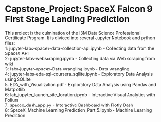# Capstone_Project: SpaceX Falcon 9 First Stage Landing Prediction
This project is the culmination of the IBM Data Science Professional Certificate Program.
It is divided into several Jupyter Notebook and python files:\
  1: jupyter-labs-spacex-data-collection-api.ipynb - Collecting data from the SpaceX API\
  2: jupyter-labs-webscraping.ipynb - Collecting data via Web scraping from wiki\
  3: labs-jupyter-spacex-Data wrangling.ipynb - Data wrangling\
  4: jupyter-labs-eda-sql-coursera_sqllite.ipynb - Exploratory Data Analysis using SQLite\
  5. EDA_with_Visualization.pdf - Exploratory Data Analysis using Pandas and Matplotlib\
  6: lab_jupyter_launch_site_location.ipynb - Interactive Visual Analytics with Folium\
  7: spacex_dash_app.py - Interactive Dashboard with Plotly Dash\
  8: SpaceX_Machine Learning Prediction_Part_5.ipynb - Machine Learning Prediction
